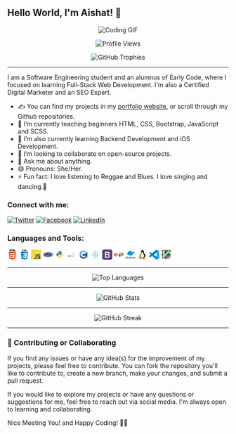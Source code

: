 ## Hello World, I'm Aishat! 👋

<p align="center">
  <img src="https://github.com/Aishat452/Aishat452/blob/main/code.gif?raw=true" alt="Coding GIF" width="700" height="380" />
</p>

<p align="center">
  <img src="https://komarev.com/ghpvc/?username=Aishat452&label=Profile%20views&color=0e75b6&style=flat" alt="Profile Views" />
</p>


<p align="center">
  <img src="https://github-profile-trophy.vercel.app/?username=Aishat452&theme=juicyfresh&margin-w=8&no-bg=true&row=1" alt="GitHub Trophies" />
</p>

---

I am a Software Engineering student and an alumnus of Early Code, where I focused on learning Full-Stack Web Development. I'm also a Certified Digital Marketer and an SEO Expert.

- ✍ You can find my projects in my [portfolio website](https://aishat452.github.io/portfolio/index.html), or scroll through my Github repositories.
- 🔭 I’m currently teaching beginners HTML, CSS, Bootstrap, JavaScript and SCSS.
- 🌱 I’m also currently learning Backend Development and iOS Development.
- 👯 I’m looking to collaborate on open-source projects.
- 💬 Ask me about anything.
- 😄 Pronouns: She/Her.
- ⚡ Fun fact: I love listening to Reggae and Blues. I love singing and dancing.🥰

### Connect with me:

<p align="left">
  <a href="https://twitter.com/aishaadewoyin" target="_blank"><img src="https://raw.githubusercontent.com/rahuldkjain/github-profile-readme-generator/master/src/images/icons/Social/twitter.svg" alt="Twitter" height="30" width="40" /></a>
  <a href="https://facebook.com/aishatomoadewoyin" target="_blank"><img src="https://raw.githubusercontent.com/rahuldkjain/github-profile-readme-generator/master/src/images/icons/Social/facebook.svg" alt="Facebook" height="30" width="40" /></a>
  <a href="https://linkedin.com/in/aishatadewoyin" target="_blank"><img src="https://raw.githubusercontent.com/rahuldkjain/github-profile-readme-generator/master/src/images/icons/Social/linked-in-alt.svg" alt="LinkedIn" height="30" width="40" /></a>
</p>

### Languages and Tools:

<p align="left">
  <img src="https://raw.githubusercontent.com/github/explore/80688e429a7d4ef2fca1e82350fe8e3517d3494d/topics/html/html.png" alt="HTML5" width="23" height="23" />
  <img src="https://raw.githubusercontent.com/github/explore/80688e429a7d4ef2fca1e82350fe8e3517d3494d/topics/css/css.png" alt="CSS3" width="23" height="23" />
  <img src="https://raw.githubusercontent.com/github/explore/80688e429a7d4ef2fca1e82350fe8e3517d3494d/topics/javascript/javascript.png" alt="JavaScript" width="23" height="23" />
  <img src="https://raw.githubusercontent.com/github/explore/80688e429a7d4ef2fca1e82350fe8e3517d3494d/topics/php/php.png" alt="PHP" width="23" height="23" />
  <img src="https://raw.githubusercontent.com/github/explore/80688e429a7d4ef2fca1e82350fe8e3517d3494d/topics/python/python.png" alt="Python" width="23" height="23" />
  <img src="https://raw.githubusercontent.com/github/explore/80688e429a7d4ef2fca1e82350fe8e3517d3494d/topics/mysql/mysql.png" alt="MySQL" width="23" height="23" />
  <img src="https://raw.githubusercontent.com/github/explore/80688e429a7d4ef2fca1e82350fe8e3517d3494d/topics/c/c.png" alt="C" width="23" height="23" />
  <img src="https://raw.githubusercontent.com/github/explore/80688e429a7d4ef2fca1e82350fe8e3517d3494d/topics/react/react.png" alt="React" width="23" height="23" />
  <img src="https://raw.githubusercontent.com/github/explore/80688e429a7d4ef2fca1e82350fe8e3517d3494d/topics/bootstrap/bootstrap.png" alt="Bootstrap" width="23" height="23" />
  <img src="https://raw.githubusercontent.com/github/explore/80688e429a7d4ef2fca1e82350fe8e3517d3494d/topics/git/git.png" alt="Git" width="23" height="23" />
  <img src="https://raw.githubusercontent.com/github/explore/80688e429a7d4ef2fca1e82350fe8e3517d3494d/topics/docker/docker.png" alt="Docker" width="23" height="23" />
  <img src="https://raw.githubusercontent.com/github/explore/80688e429a7d4ef2fca1e82350fe8e3517d3494d/topics/linux/linux.png" alt="Linux" width="23" height="23" />
  <img src="https://raw.githubusercontent.com/github/explore/80688e429a7d4ef2fca1e82350fe8e3517d3494d/topics/visual-studio-code/visual-studio-code.png" alt="VS Code" width="23" height="23" />
  <img src="https://raw.githubusercontent.com/github/explore/80688e429a7d4ef2fca1e82350fe8e3517d3494d/topics/vim/vim.png" alt="Vim" width="23" height="23" />
</p>

---

<p align="center">
  <img src="https://github-readme-stats.vercel.app/api/top-langs/?username=Aishat452&layout=compact&langs_count=10&hide=css" alt="Top Languages" />
</p>

---

<p align="center">
  <img src="https://github-readme-stats.vercel.app/api?username=Aishat452&show_icons=true&hide_border=true" alt="GitHub Stats" />
</p>

---

<p align="center">
  <img src="https://github-readme-streak-stats.herokuapp.com/?user=Aishat452&" alt="GitHub Streak" />
</p>

---

<!-- ### 📕 Latest Blog Posts

<!-- BLOG-POST-LIST:START
- [How to Build a Responsive Website with HTML and CSS](https://yourblog.com/post1)
- [10 Tips for Effective Digital Marketing](https://yourblog.com/post2)
- [Getting Started with Python: A Beginner's Guide](https://yourblog.com/post3)
 BLOG-POST-LIST:END -->

### 🤝 Contributing or Collaborating

If you find any issues or have any idea(s) for the improvement of my projects, please feel free to contribute. You can fork the repository you'll like to contribute to, create a new branch, make your changes, and submit a pull request.

If you would like to explore my projects or have any questions or suggestions for me, feel free to reach out via social media. I'm always open to learning and collaborating.

Nice Meeting You! and Happy Coding! 🥰🚀
